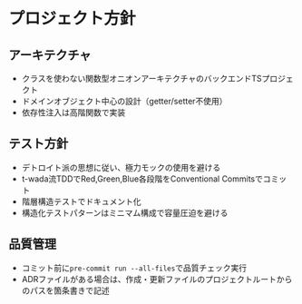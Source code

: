 # プロジェクト方針

## アーキテクチャ

- クラスを使わない関数型オニオンアーキテクチャのバックエンドTSプロジェクト
- ドメインオブジェクト中心の設計（getter/setter不使用）
- 依存性注入は高階関数で実装

## テスト方針

- デトロイト派の思想に従い、極力モックの使用を避ける
- t-wada流TDDでRed,Green,Blue各段階をConventional Commitsでコミット
- 階層構造テストでドキュメント化
- 構造化テストパターンはミニマム構成で容量圧迫を避ける

## 品質管理

- コミット前に`pre-commit run --all-files`で品質チェック実行
- ADRファイルがある場合は、作成・更新ファイルのプロジェクトルートからのパスを箇条書きで記述
